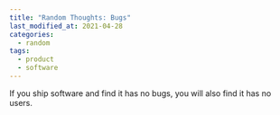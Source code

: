 ```yaml
---
title: "Random Thoughts: Bugs"
last_modified_at: 2021-04-28
categories:
  - random
tags:
  - product
  - software
---
```

If you ship software and find it has no bugs, you will also find it has no users.
